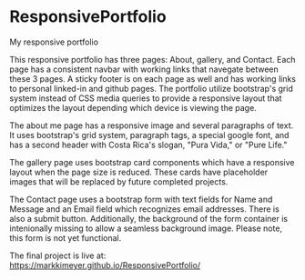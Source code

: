# ResponsivePortfolio
My responsive portfolio

This responsive portfolio has three pages: About, gallery, and Contact. Each page has a consistent navbar with working links that navegate between these 3 pages. A sticky footer is on each page as well and has working links to personal linked-in and github pages. The portfolio utilize bootstrap's grid system instead of CSS media queries to provide a responsive layout that optimizes the layout depending which device is viewing the page. 

The about me page has a responsive image and several paragraphs of text. It uses bootstrap's grid system, paragraph tags, a special google font, and has a second header with Costa Rica's slogan, "Pura Vida," or "Pure Life."

The gallery page uses bootstrap card components which have a responsive layout when the page size is reduced. These cards have placeholder images that will be replaced by future completed projects. 

The Contact page uses a bootstrap form  with text fields for Name and Message and an Email field which recognizes email addresses. There is also a submit button. Additionally, the background of the form container is intenionally missing to allow a seamless background image. Please note, this form is not yet functional.

The final project is live at: https://markkimeyer.github.io/ResponsivePortfolio/

